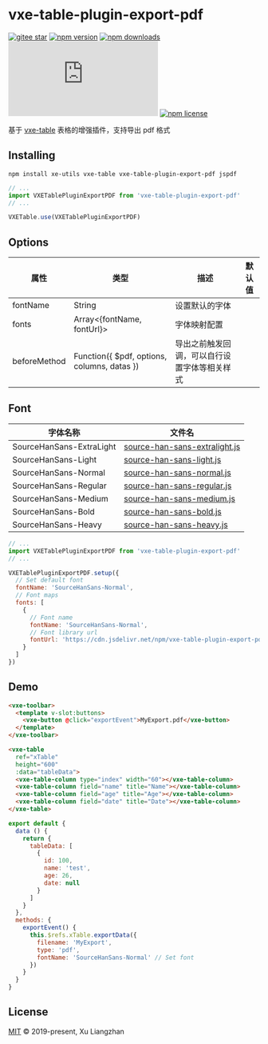 # vxe-table-plugin-export-pdf

[![gitee star](https://gitee.com/xuliangzhan_admin/vxe-table-plugin-export-pdf/badge/star.svg?theme=dark)](https://gitee.com/xuliangzhan_admin/vxe-table-plugin-export-pdf/stargazers)
[![npm version](https://img.shields.io/npm/v/vxe-table-plugin-export-pdf.svg?style=flat-square)](https://www.npmjs.com/package/vxe-table-plugin-export-pdf)
[![npm downloads](https://img.shields.io/npm/dm/vxe-table-plugin-export-pdf.svg?style=flat-square)](http://npm-stat.com/charts.html?package=vxe-table-plugin-export-pdf)
[![gzip size: JS](http://img.badgesize.io/https://unpkg.com/vxe-table-plugin-export-pdf/dist/index.min.js?compression=gzip&label=gzip%20size:%20JS)](https://unpkg.com/vxe-table-plugin-export-pdf/dist/index.min.js)
[![npm license](https://img.shields.io/github/license/mashape/apistatus.svg)](LICENSE)

基于 [vxe-table](https://www.npmjs.com/package/vxe-table) 表格的增强插件，支持导出 pdf 格式

## Installing

```shell
npm install xe-utils vxe-table vxe-table-plugin-export-pdf jspdf
```

```javascript
// ...
import VXETablePluginExportPDF from 'vxe-table-plugin-export-pdf'
// ...

VXETable.use(VXETablePluginExportPDF)
```

## Options

| 属性 | 类型 | 描述 | 默认值 |
|------|------|------|------|
| fontName | String | 设置默认的字体 |  |
| fonts | Array<{fontName, fontUrl}> | 字体映射配置 |  |
| beforeMethod | Function({ $pdf, options, columns, datas }) | 导出之前触发回调，可以自行设置字体等相关样式 |  |

## Font

| 字体名称 | 文件名 |
|------|------|
| SourceHanSans-ExtraLight | [source-han-sans-extralight.js](https://github.com/x-extends/vxe-table-plugin-export-pdf/tree/master/fonts) |
| SourceHanSans-Light | [source-han-sans-light.js](https://github.com/x-extends/vxe-table-plugin-export-pdf/tree/master/fonts) |
| SourceHanSans-Normal | [source-han-sans-normal.js](https://github.com/x-extends/vxe-table-plugin-export-pdf/tree/master/fonts) |
| SourceHanSans-Regular | [source-han-sans-regular.js](https://github.com/x-extends/vxe-table-plugin-export-pdf/tree/master/fonts) |
| SourceHanSans-Medium | [source-han-sans-medium.js](https://github.com/x-extends/vxe-table-plugin-export-pdf/tree/master/fonts) |
| SourceHanSans-Bold | [source-han-sans-bold.js](https://github.com/x-extends/vxe-table-plugin-export-pdf/tree/master/fonts) |
| SourceHanSans-Heavy | [source-han-sans-heavy.js](https://github.com/x-extends/vxe-table-plugin-export-pdf/tree/master/fonts) |

```javascript
// ...
import VXETablePluginExportPDF from 'vxe-table-plugin-export-pdf'
// ...

VXETablePluginExportPDF.setup({
  // Set default font
  fontName: 'SourceHanSans-Normal',
  // Font maps
  fonts: [
    {
      // Font name
      fontName: 'SourceHanSans-Normal',
      // Font library url
      fontUrl: 'https://cdn.jsdelivr.net/npm/vxe-table-plugin-export-pdf/fonts/source-han-sans-normal.js'
    }
  ]
})
```

## Demo

```html
<vxe-toolbar>
  <template v-slot:buttons>
    <vxe-button @click="exportEvent">MyExport.pdf</vxe-button>
  </template>
</vxe-toolbar>

<vxe-table
  ref="xTable"
  height="600"
  :data="tableData">
  <vxe-table-column type="index" width="60"></vxe-table-column>
  <vxe-table-column field="name" title="Name"></vxe-table-column>
  <vxe-table-column field="age" title="Age"></vxe-table-column>
  <vxe-table-column field="date" title="Date"></vxe-table-column>
</vxe-table>
```

```javascript
export default {
  data () {
    return {
      tableData: [
        {
          id: 100,
          name: 'test',
          age: 26,
          date: null
        }
      ]
    }
  },
  methods: {
    exportEvent() {
      this.$refs.xTable.exportData({
        filename: 'MyExport',
        type: 'pdf',
        fontName: 'SourceHanSans-Normal' // Set font
      })
    }
  }
}
```

## License

[MIT](LICENSE) © 2019-present, Xu Liangzhan
